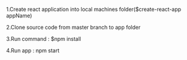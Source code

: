 1.Create react application into local machines folder($create-react-app appName)

2.Clone source code from master branch to app folder

3.Run command : $npm install

4.Run app : npm start
